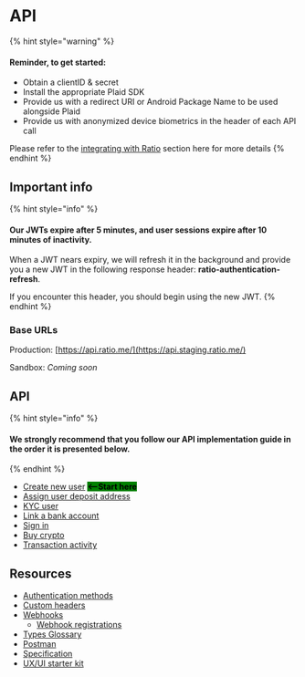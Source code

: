 # API

{% hint style="warning" %}
#### Reminder, to get started:

* Obtain a clientID & secret
* Install the appropriate Plaid SDK
* Provide us with a redirect URI or Android Package Name to be used alongside Plaid
* Provide us with anonymized device biometrics in the header of each API call

&#x20;Please refer to the [integrating with Ratio](<../../README (1).md#integrating-with-ratio>) section here for more details
{% endhint %}

## Important info

{% hint style="info" %}
#### Our JWTs expire after 5 minutes, and user sessions expire after 10 minutes of inactivity.&#x20;

When a JWT nears expiry, we will refresh it in the background and provide you a new JWT in the following response header: **ratio-authentication-refresh**.&#x20;

If you encounter this header, you should begin using the new JWT.
{% endhint %}

### Base URLs

Production:  [https://api.ratio.me/](https://api.staging.ratio.me/)

Sandbox: _Coming soon_

## API

{% hint style="info" %}
#### We strongly recommend that you follow our API implementation guide in the order it is presented below.&#x20;
{% endhint %}

* [Create new user](../../integration-guides/api/create-a-user.md) <mark style="background-color:green;">**<--Start here**</mark>
* [Assign user deposit address](../../integration-guides/api/assign-a-deposit-address.md)
* [KYC user](../../integration-guides/api/kyc.md)
* [Link a bank account](../../integration-guides/api/link-and-verify-a-bank-account/)
* [Sign in](../../guides/user-authentication.md)
* [Buy crypto](../../integration-guides/api/buy-crypto-ach.md)
* [Transaction activity](../../reference/api/activity.md)

## Resources

* [Authentication methods](../../api-reference/endpoints/auth/)
* [Custom headers](../../reference/api/custom-headers.md)
* [Webhooks](../../api-reference/webhooks.md)
  * [Webhook registrations](../../api-reference/endpoints/webhook-registrations.md)
* [Types Glossary](../../api-reference/types-glossary.md)
* [Postman](https://www.postman.com/ratiodotme/workspace/ratio-public-workspace)
* [Specification](https://api.staging.ratio.me/v1/api-docs)
* [UX/UI starter kit](https://www.figma.com/file/89pkvTfqkMkKuTI0Mrzl7l/UX-Starter-Kit-v1.1?type=design\&node-id=0%3A1\&t=PRCLzsAxfRbkVdFA-1)
